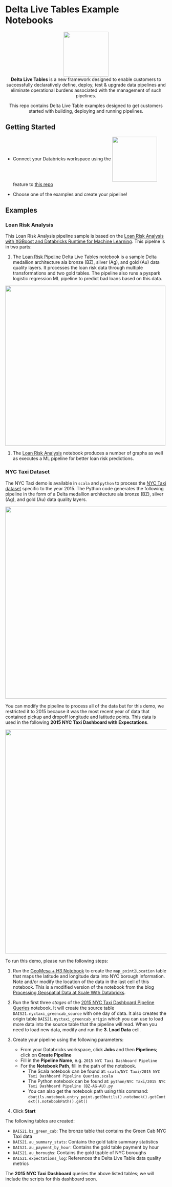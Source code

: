 <h1>Delta Live Tables Example Notebooks</h1>

<p align="center">
  <img src="https://delta.io/wp-content/uploads/2019/04/delta-lake-logo-tm.png" width="140"/><br>
  <strong>Delta Live Tables</strong> is a new framework designed to enable customers to successfully declaratively define, deploy, test & upgrade data pipelines and eliminate operational burdens associated with the management of such pipelines.
</p>
<p align="center">
  This repo contains Delta Live Table examples designed to get customers started with
  building, deploying and running pipelines.
</p>

## Getting Started

* Connect your Databricks workspace using the <img src="https://databricks.com/wp-content/uploads/2021/05/repos.png" width="140" style=" vertical-align:middle"/> feature to [this repo](https://github.com/databricks/delta-live-tables-notebooks)

* Choose one of the examples and create your pipeline!

## Examples
### Loan Risk Analysis

This Loan Risk Analysis pipeline sample is based on the [Loan Risk Analysis with XGBoost and Databricks Runtime for Machine Learning](https://databricks.com/blog/2018/08/09/loan-risk-analysis-with-xgboost-and-databricks-runtime-for-machine-learning.html).  This pipelne is in two parts:
1. The [Loan Risk Pipeline]() Delta Live Tables notebook is a sample Delta medallion architecture ala bronze (BZ), silver (Ag), and gold (Au) data quality layers.  It processes the loan risk data through multiple transformations and two gold tables.  The pipeline also runs a pyspark logistic regression ML pipeline to predict bad loans based on this data.

 <img src="https://raw.githubusercontent.com/databricks/tech-talks/master/images/Loan%20Risk%20Pipeline.png" width=500>

1. The [Loan Risk Analysis]() notebook produces a number of graphs as well as executes a ML pipeline for better loan risk predictions.


### NYC Taxi Dataset

The NYC Taxi demo is available in `scala` and `python` to process the [NYC Taxi dataset](https://www1.nyc.gov/site/tlc/about/tlc-trip-record-data.page) specific to the year 2015.  The Python code generates the following pipeline in the form of a Delta medallion architecture ala bronze (BZ), silver (Ag), and gold (Au) data quality layers. 

<img src="https://raw.githubusercontent.com/databricks/tech-talks/master/images/2015%20NYCTaxi%20Dashboard%20Pipeline%20(BZ-AG-AU).png" width=600>


You can modify the pipeline to process all of the data but for this demo, we restricted it to 2015 because it was the most recent year of data that contained  pickup and dropoff longitude and latitude points.  This data is used in the following **2015 NYC Taxi Dashboard with Expectations**.

<img src="https://raw.githubusercontent.com/databricks/tech-talks/master/images/2015-nyctaxi-dashboard-with-expectations.gif" width=700/>

To run this demo, please run the following steps:
1. Run the [GeoMesa + H3 Notebook](https://github.com/databricks/delta-live-tables-notebooks/blob/main/scala/NYC%20Taxi/GeoMesa%20%2B%20H3%20Notebook.scala) to create the `map_point2Location` table that maps the latitude and longitude data into NYC borough information.  Note and/or modify the location of the data in the last cell of this notebook.    This is a modified version of the notebook from the blog [Processing Geospatial Data at Scale With Databricks](https://databricks.com/blog/2019/12/05/processing-geospatial-data-at-scale-with-databricks.html).

1. Run the first three *stages* of the [2015 NYC Taxi Dashboard Pipeline Queries](https://github.com/databricks/delta-live-tables-notebooks/blob/main/scala/NYC%20Taxi/2015%20NYC%20Taxi%20Dashboard%20Pipeline%20Queries.scala) notebook.  It will create the source table `DAIS21.nyctaxi_greencab_source` with one day of data.  It also creates the origin table `DAIS21.nyctaxi_greencab_origin` which you can use to load more data into the source table that the pipeline will read.   When you need to load new data, modify and run the **3. Load Data** cell.  

1. Create your pipeline using the following parameters:
   * From your Databricks workspace, click **Jobs** and then **Pipelines**; click on **Create Pipeline**
   * Fill in the **Pipeline Name**, e.g. `2015 NYC Taxi Dashboard Pipeline`
   * For the **Notebook Path**, fill in the path of the notebook.  
      * The Scala notebook can be found at: `scala/NYC Taxi/2015 NYC Taxi Dashboard Pipeline Queries.scala`
      * The Python notebook can be found at: `python/NYC Taxi/2015 NYC Taxi Dashboard Pipeline (BZ-AG-AU).py`
      * You can also get the notebook path using this command: `dbutils.notebook.entry_point.getDbutils().notebook().getContext().notebookPath().get()`

1. Click **Start**

The following tables are created:
* `DAIS21.bz_green_cab`: The bronze table that contains the Green Cab NYC Taxi data
* `DAIS21.au_summary_stats`: Contains the gold table summary statistics
* `DAIS21.au_payment_by_hour`: Contains the gold table payment by hour
* `DAIS21.au_boroughs`: Contains the gold tqable of NYC boroughs
* `DAIS21.expectations_log`: References the Delta Live Table data quality metrics

The **2015 NYC Taxi Dashboard** queries the above listed tables; we will include the scripts for this dashboard soon.



